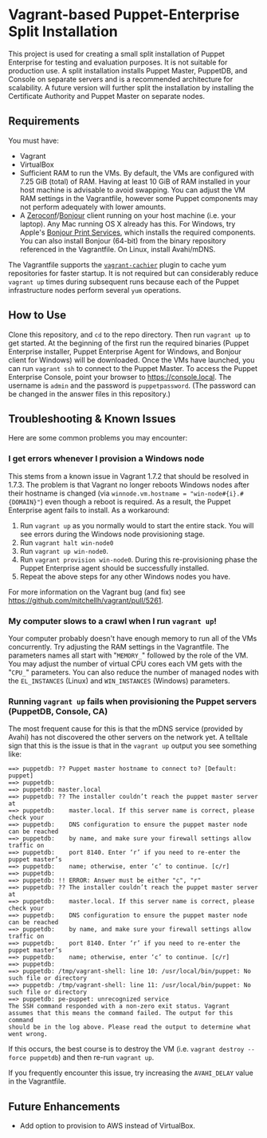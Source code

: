 # Vagrant-based Puppet-Enterprise Split Installation

This project is used for creating a small split installation of Puppet Enterprise for testing and evaluation purposes. It is not suitable for production use. A split installation installs Puppet Master, PuppetDB, and Console on separate servers and is a recommended architecture for scalability. A future version will further split the installation by installing the Certificate Authority and Puppet Master on separate nodes.


## Requirements

You must have:
- Vagrant
- VirtualBox
- Sufficient RAM to run the VMs. By default, the VMs are configured with 7.25 GiB (total) of RAM. Having at least 10 GiB of RAM installed in your host machine is advisable to avoid swapping. You can adjust the VM RAM settings in the Vagrantfile, however some Puppet components may not perform adequately with lower amounts.
- A [Zeroconf](https://en.wikipedia.org/wiki/Zero-configuration_networking)/[Bonjour](https://en.wikipedia.org/wiki/Bonjour_(software)) client running on your host machine (i.e. your laptop). Any Mac running OS X already has this. For Windows, try Apple's [Bonjour Print Services](https://support.apple.com/kb/DL999?locale=en_US), which installs the required components. You can also install Bonjour (64-bit) from the binary repository referenced in the Vagrantfile. On Linux, install Avahi/mDNS.

The Vagrantfile supports the [`vagrant-cachier`](https://github.com/fgrehm/vagrant-cachier) plugin to cache yum repositories for faster startup. It is not required but can considerably reduce  ```vagrant up``` times during subsequent runs because each of the Puppet infrastructure nodes perform several ```yum``` operations.


## How to Use

Clone this repository, and ```cd``` to the repo directory. Then run ```vagrant up``` to get started. At the beginning of the first run the required binaries (Puppet Enterprise installer, Puppet Enterprise Agent for Windows, and Bonjour client for Windows) will be downloaded. Once the VMs have launched, you can run ```vagrant ssh``` to connect to the Puppet Master. To access the Puppet Enterprise Console, point your browser to https://console.local. The username is `admin` and the password is `puppetpassword`. (The password can be changed in the answer files in this repository.)


## Troubleshooting & Known Issues

Here are some common problems you may encounter:

### I get errors whenever I provision a Windows node

This stems from a known issue in Vagrant 1.7.2 that should be resolved in 1.7.3. The problem is that Vagrant no longer reboots Windows nodes after their hostname is changed (via ```winnode.vm.hostname = "win-node#{i}.#{DOMAIN}"```) even though a reboot is required. As a result, the Puppet Enterprise agent fails to install. As a workaround:

1. Run ```vagrant up``` as you normally would to start the entire stack. You will see errors during the Windows node provisioning stage.
2. Run ```vagrant halt win-node0```
3. Run ```vagrant up win-node0```.
4. Run ```vagrant provision win-node0```. During this re-provisioning phase the Puppet Enterprise agent should be successfully installed.
5. Repeat the above steps for any other Windows nodes you have.

For more information on the Vagrant bug (and fix) see https://github.com/mitchellh/vagrant/pull/5261.

### My computer slows to a crawl when I run ```vagrant up```!

Your computer probably doesn't have enough memory to run all of the VMs concurrently. Try adjusting the RAM settings in the Vagrantfile. The parameters names all start with "```MEMORY_```" followed by the role of the VM. You may adjust the number of virtual CPU cores each VM gets with the "```CPU_```" parameters. You can also reduce the number of managed nodes with the ```EL_INSTANCES``` (Linux) and ```WIN_INSTANCES``` (Windows) parameters.

### Running ```vagrant up``` fails when provisioning the Puppet servers (PuppetDB, Console, CA)

The most frequent cause for this is that the mDNS service (provided by Avahi) has not discovered the other servers on the network yet. A telltale sign that this is the issue is that in the ```vagrant up``` output you see something like:

```
==> puppetdb: ?? Puppet master hostname to connect to? [Default: puppet]
==> puppetdb:  
==> puppetdb: master.local
==> puppetdb: ?? The installer couldn’t reach the puppet master server at
==> puppetdb:    master.local. If this server name is correct, please check your
==> puppetdb:    DNS configuration to ensure the puppet master node can be reached
==> puppetdb:    by name, and make sure your firewall settings allow traffic on
==> puppetdb:    port 8140. Enter ‘r’ if you need to re-enter the puppet master’s
==> puppetdb:    name; otherwise, enter ‘c’ to continue. [c/r]
==> puppetdb:  
==> puppetdb: !! ERROR: Answer must be either "c", "r"
==> puppetdb: ?? The installer couldn’t reach the puppet master server at
==> puppetdb:    master.local. If this server name is correct, please check your
==> puppetdb:    DNS configuration to ensure the puppet master node can be reached
==> puppetdb:    by name, and make sure your firewall settings allow traffic on
==> puppetdb:    port 8140. Enter ‘r’ if you need to re-enter the puppet master’s
==> puppetdb:    name; otherwise, enter ‘c’ to continue. [c/r]
==> puppetdb:  
==> puppetdb: /tmp/vagrant-shell: line 10: /usr/local/bin/puppet: No such file or directory
==> puppetdb: /tmp/vagrant-shell: line 11: /usr/local/bin/puppet: No such file or directory
==> puppetdb: pe-puppet: unrecognized service
The SSH command responded with a non-zero exit status. Vagrant
assumes that this means the command failed. The output for this command
should be in the log above. Please read the output to determine what
went wrong.
```

If this occurs, the best course is to destroy the VM (i.e. ```vagrant destroy --force puppetdb```) and then re-run ```vagrant up```.

If you frequently encounter this issue, try increasing the ```AVAHI_DELAY``` value in the Vagrantfile.


## Future Enhancements

- Add option to provision to AWS instead of VirtualBox.